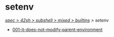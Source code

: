 # setenv

*[spec > 42sh > subshell > mixed > builtins](..) > setenv*

* [001-it-does-not-modify-parent-environment](./001-it-does-not-modify-parent-environment)
